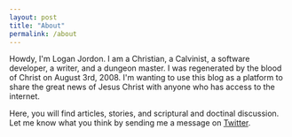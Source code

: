 ```yaml
---
layout: post
title: "About"
permalink: /about
---
```


Howdy, I'm Logan Jordon. I am a Christian, a Calvinist, a software developer, a writer, and a dungeon master. I was regenerated by the blood of Christ on August 3rd, 2008. I'm wanting to use this blog as a platform to share the great news of Jesus Christ with anyone who has access to the internet.

Here, you will find articles, stories, and scriptural and doctinal discussion. Let me know what you think by sending me a message on <a href="https://twitter.com/intent/tweet?screen_name=loganrjordon&ref_src=twsrc%5Etfw">Twitter</a><script async src="https://platform.twitter.com/widgets.js" charset="utf-8"></script>.

<!-- For business inquiries: <button id="disappear" onclick="myFunction()">Click for email</button><a id="demo"></a>

<script>
function myFunction() {
  document.getElementById("demo").innerHTML = "logan@loganjordon.com";
  document.getElementById("disappear").style.display="none";
}
</script> -->
